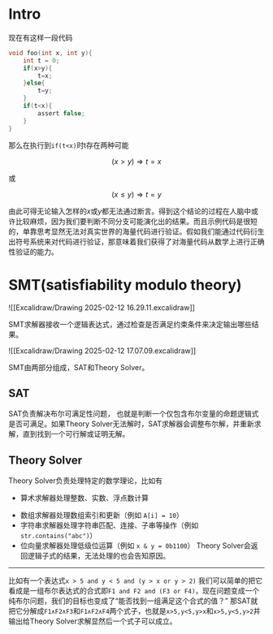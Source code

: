 # Intro
现在有这样一段代码
```c
void foo(int x, int y){
	int t = 0;
	if(x>y){
		t=x;
	}else{
		t=y;
	}
	if(t<x){ 
		assert false;
	}
}
```
那么在执行到`if(t<x)`时t存在两种可能

$$
(x>y) \Rightarrow t = x
$$

或

$$
(x\le y) \Rightarrow t = y
$$

由此可得无论输入怎样的$x$或$y$都无法通过断言。得到这个结论的过程在人脑中或许比较麻烦，因为我们要判断不同分支可能演化出的结果。而且示例代码是很短的，单靠思考显然无法对真实世界的海量代码进行验证。假如我们能通过代码衍生出符号系统来对代码进行验证，那意味着我们获得了对海量代码从数学上进行正确性验证的能力。
# SMT(satisfiability modulo theory)


![[Excalidraw/Drawing 2025-02-12 16.29.11.excalidraw]]


SMT求解器接收一个逻辑表达式，通过检查是否满足约束条件来决定输出哪些结果。

![[Excalidraw/Drawing 2025-02-12 17.07.09.excalidraw]]

SMT由两部分组成，SAT和Theory Solver。
## SAT
SAT负责解决布尔可满足性问题， 也就是判断一个仅包含布尔变量的命题逻辑式是否可满足。如果Theory Solver无法解时，SAT求解器会调整布尔解，并重新求解，直到找到一个可行解或证明无解。
## Theory Solver
Theory Solver负责处理特定的数学理论，比如有
* 算术求解器处理整数、实数、浮点数计算
- 数组求解器处理数组索引和更新（例如 `A[i] = 10`）
- 字符串求解器处理字符串匹配、连接、子串等操作（例如 `str.contains("abc")`）
- 位向量求解器处理低级位运算（例如 `x & y = 0b1100`）
Theory Solver会返回逻辑子式的结果，无法处理的也会告知原因。
---

比如有一个表达式`x > 5 and y < 5 and (y > x or y > 2)`
我们可以简单的把它看成是一组布尔表达式的合式即`F1 and F2 and (F3 or F4)`，现在问题变成一个纯布尔问题，我们的目标也变成了“能否找到一组满足这个合式的值？”
那SAT就把它分解成`F1∧F2∧F3`和`F1∧F2∧F4`两个式子，也就是`x>5,y<5,y>x`和`x>5,y<5,y>2`并输出给Theory Solver求解显然后一个式子可以成立。


